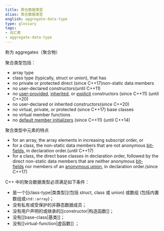 ```yaml
---
title: 聚合数据类型
alias: 聚合数据类型
english: aggregate-data-type
type: glossary
tags:
- 词汇表
- aggregate-data-type
---
```


称为 aggregates（聚合物）

聚合类型包括：
-   array type
-   class type (typically, struct or union), that has
-   no private or protected direct (since C++17)non-static data members
-   no user-declared constructors(until C++11)
-   no [user-provided](https://en.cppreference.com/w/cpp/language/function#User-provided_functions "cpp/language/function"), [inherited](https://en.cppreference.com/w/cpp/language/using_declaration#Inheriting_constructors "cpp/language/using declaration"), or [explicit](https://en.cppreference.com/w/cpp/language/explicit "cpp/language/explicit") constructors (since C++11)  (until C++20)
-   no user-declared or inherited constructors(since C++20)
-   no virtual, private, or protected (since C++17) base classes
-   no virtual member functions
-   no [default member initializers](https://en.cppreference.com/w/cpp/language/data_members#Member_initialization "cpp/language/data members")  (since C++11)  (until C++14)

聚合类型中元素的特点
-   for an array, the array elements in increasing subscript order, or
-   for a class, the non-static data members that are not anonymous [bit-fields](https://en.cppreference.com/w/cpp/language/bit_field "cpp/language/bit field"), in declaration order.(until C++17)
-   for a class, the direct base classes in declaration order, followed by the direct non-static data members that are neither anonymous [bit-fields](https://en.cppreference.com/w/cpp/language/bit_field "cpp/language/bit field") nor members of an [anonymous union](https://en.cppreference.com/w/cpp/language/union#Anonymous_unions "cpp/language/union"), in declaration order.(since C++17)

C++ 中的聚合数据类型必须满足如下条件：

-   是一个[[class-type|类类型]](包括 struct, class 或 union) 或数组 (包括内置数组或`std::array`)；
-   没有私有或受保护的非静态数据成员；
-   没有用户声明的或继承的[[constructor|构造函数]]；
-   没有[[base-class|基类]]；
-   没有[[virtual-function|虚函数]] ；